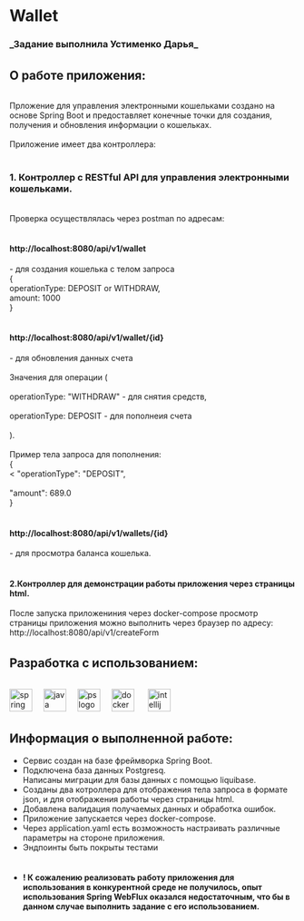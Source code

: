 <h1 align="left">Wallet</h1>


<h3>_Задание выполнила Устименко Дарья_</h3>

######

<h2 align="left">О работе приложения:</h2>

######

<p align="left">
Прложение для управления электронными кошельками создано на основе Spring Boot и предоставляет конечные точки для создания, получения и обновления информации о кошельках.<br><br>
 Приложение имеет два контроллера:<br><br>
<h3>1. Контроллер с RESTful API для управления электронными кошельками.</h3>  <br>
Проверка осуществлялась через postman по адресам:<br><br>
<h4>http://localhost:8080/api/v1/wallet</h4> - для создания кошелька с телом запроса <br>{<br>
operationType: DEPOSIT or WITHDRAW,<br>
amount: 1000<br>
}<br><br>
<h4>http://localhost:8080/api/v1/wallet/{id}</h4> - для обновления данных счета<br><br> 
Значения для операции  (<br><br>
operationType: "WITHDRAW" - для снятия средств, <br><br>operationType: DEPOSIT - для пополнеия счета<br><br>). <br><br>
Пример тела запроса для пополнения: <br>{<br><
  "operationType": "DEPOSIT", <br><br>               
  "amount": 689.0 <br>
}<br><br>
<h4>http://localhost:8080/api/v1/wallets/{id}</h4> - для просмотра баланса кошелька.<br><br>

<h4>2.Контроллер для демонстрации работы приложения через страницы html.</h4>

После запуска приложениния через docker-compose просмотр страницы приложения можно выполнить через браузер по адресу: http://localhost:8080/api/v1/createForm


######

<h2 align="left">Разработка с использованием:</h2>

######

<div align="left">
  <img src="https://cdn.jsdelivr.net/gh/devicons/devicon/icons/spring/spring-original.svg" height="40" alt="spring logo"/>
  <img width="12" />
  <img src="https://cdn.jsdelivr.net/gh/devicons/devicon/icons/java/java-original.svg" height="40" alt="java logo"/>
  <img width="12" />
  <img src="https://habrastorage.org/getpro/habr/upload_files/7c8/570/d58/7c8570d580f8647bac4ad65db484108c.png" height="40" alt="ps logo"/>
  <img width="12" />
  <img src="https://i0.wp.com/www.techprevue.com/wp-content/uploads/2021/04/docker-image.jpg" height="40" alt="docker logo"/>
  <img width="16" />
<img src="https://cdn.jsdelivr.net/gh/devicons/devicon/icons/intellij/intellij-original.svg" height="40" alt="intellij logo"/>
</div>

######

<h2 align="left">Информация о выполненной работе:</h2>
<ul>
<li>
Сервис создан на базе фреймворка Spring Boot.
</li> 
<li>
Подключена база данных Postgresq. <br>Написаны миграции для базы данных с помощью liquibase. 
</li>
<li>
Созданы два котроллера для отображения тела запроса в формате json, и для отображения работы через страницы html. 
</li>
<li>
Добавлена валидация получаемых данных и обработка ошибок. 
</li>
<li>
Приложение запускается через docker-compose. 
</li>
<li>
Через application.yaml есть возможность настраивать различные параметры на стороне
приложения.
</li>
<li>
Эндпоинты быть покрыты тестами
</li> <br>
<h4>
<li>
! К сожалению реализовать работу приложения для использования в конкурентной среде не получилось, опыт использования Spring WebFlux оказался недостаточным, что бы в данном случае выполнить задание с его использованием.
</li>
</h4>
</ul>
